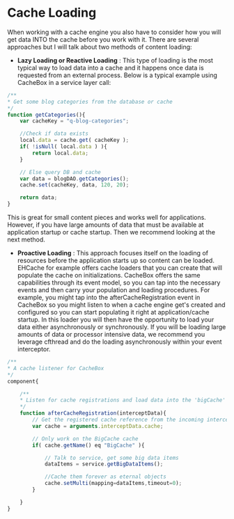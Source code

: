 # Cache Loading

When working with a cache engine you also have to consider how you will get data INTO the cache before you work with it. There are several approaches but I will talk about two methods of content loading:

* **Lazy Loading or Reactive Loading** : This type of loading is the most typical way to load data into a cache and it happens once data is requested from an external process. Below is a typical example using CacheBox in a service layer call:

```javascript
/**
* Get some blog categories from the database or cache
*/
function getCategories(){
    var cacheKey = "q-blog-categories";

    //Check if data exists
    local.data = cache.get( cacheKey );
    if( !isNull( local.data ) ){
        return local.data;
    }

    // Else query DB and cache
    var data = blogDAO.getCategories();
    cache.set(cacheKey, data, 120, 20);

    return data;
}
```

This is great for small content pieces and works well for applications. However, if you have large amounts of data that must be available at application startup or cache startup. Then we recommend looking at the next method.

* **Proactive Loading** : This approach focuses itself on the loading of resources before the application starts up so content can be loaded. EHCache for example offers cache loaders that you can create that will populate the cache on initializations. CacheBox offers the same capabilities through its event model, so you can tap into the necessary events and then carry your population and loading procedures. For example, you might tap into the afterCacheRegistration event in CacheBox so you might listen to when a cache engine get's created and configured so you can start populating it right at application/cache startup. In this loader you will then have the opportunity to load your data either asynchronously or synchronously. If you will be loading large amounts of data or processor intensive data, we recommend you leverage cfthread and do the loading asynchronously within your event interceptor.

```javascript
/**
* A cache listener for CacheBox
*/
component{

    /**
    * Listen for cache registrations and load data into the 'bigCache' cache ONLY!
    */
    function afterCacheRegistration(interceptData){
        // Get the registered cache reference from the incoming interception data
        var cache = arguments.interceptData.cache;

        // Only work on the BigCache cache
        if( cache.getName() eq "BigCache" ){

            // Talk to service, get some big data items
            dataItems = service.getBigDataItems();

            //Cache them forever as eternal objects
            cache.setMulti(mapping=dataItems,timeout=0);
        }

    }
}
```
